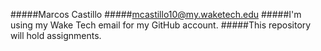 #####Marcos Castillo
#####mcastillo10@my.waketech.edu
#####I'm using my Wake Tech email for my GitHub account.
#####This repository will hold assignments.

